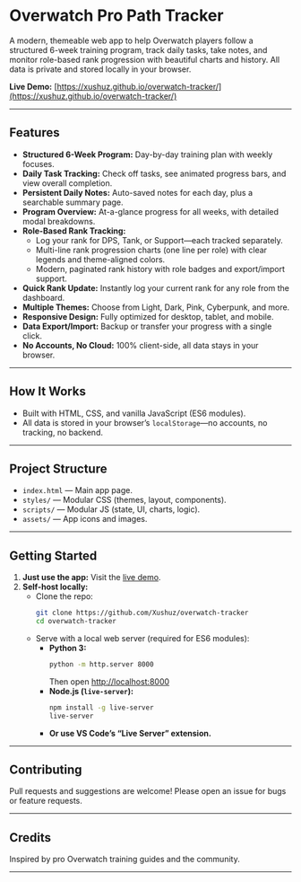 
# Overwatch Pro Path Tracker

A modern, themeable web app to help Overwatch players follow a structured 6-week training program, track daily tasks, take notes, and monitor role-based rank progression with beautiful charts and history. All data is private and stored locally in your browser.

**Live Demo:** [https://xushuz.github.io/overwatch-tracker/](https://xushuz.github.io/overwatch-tracker/)

---

## Features

- **Structured 6-Week Program:** Day-by-day training plan with weekly focuses.
- **Daily Task Tracking:** Check off tasks, see animated progress bars, and view overall completion.
- **Persistent Daily Notes:** Auto-saved notes for each day, plus a searchable summary page.
- **Program Overview:** At-a-glance progress for all weeks, with detailed modal breakdowns.
- **Role-Based Rank Tracking:**
  - Log your rank for DPS, Tank, or Support—each tracked separately.
  - Multi-line rank progression charts (one line per role) with clear legends and theme-aligned colors.
  - Modern, paginated rank history with role badges and export/import support.
- **Quick Rank Update:** Instantly log your current rank for any role from the dashboard.
- **Multiple Themes:** Choose from Light, Dark, Pink, Cyberpunk, and more.
- **Responsive Design:** Fully optimized for desktop, tablet, and mobile.
- **Data Export/Import:** Backup or transfer your progress with a single click.
- **No Accounts, No Cloud:** 100% client-side, all data stays in your browser.

---

## How It Works

- Built with HTML, CSS, and vanilla JavaScript (ES6 modules).
- All data is stored in your browser’s `localStorage`—no accounts, no tracking, no backend.

---

## Project Structure

- `index.html` — Main app page.
- `styles/` — Modular CSS (themes, layout, components).
- `scripts/` — Modular JS (state, UI, charts, logic).
- `assets/` — App icons and images.

---

## Getting Started

1. **Just use the app:** Visit the [live demo](https://xushuz.github.io/overwatch-tracker/).
2. **Self-host locally:**  
   - Clone the repo:
     ```bash
     git clone https://github.com/Xushuz/overwatch-tracker
     cd overwatch-tracker
     ```
   - Serve with a local web server (required for ES6 modules):
     - **Python 3:**
       ```bash
       python -m http.server 8000
       ```
       Then open [http://localhost:8000](http://localhost:8000)
     - **Node.js (`live-server`):**
       ```bash
       npm install -g live-server
       live-server
       ```
     - **Or use VS Code’s “Live Server” extension.**

---

## Contributing

Pull requests and suggestions are welcome! Please open an issue for bugs or feature requests.

---

## Credits

Inspired by pro Overwatch training guides and the community.

---